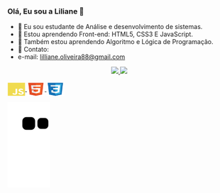 ### Olá, Eu sou a Liliane 👋

- 🔭 Eu sou estudante de Análise e desenvolvimento de sistemas.
- 🌱 Estou aprendendo Front-end: HTML5, CSS3 E JavaScript.
- 👯 Também estou aprendendo Algoritmo e Lógica de Programação.
- 💬 Contato:
-  e-mail: lilliane.oliveira88@gmail.com

<div align="center">
  <a href="https://github.com/Liliane88">
  <img height="180em" src="https://github-readme-stats.vercel.app/api?username=liliane88&show_icons=true&theme=dracula&include_all_commits=true&count_private=true"/>
  <img height="180em" src="https://github-readme-stats.vercel.app/api/top-langs/?username=liliane88&layout=compact&langs_count=7&theme=dracula"/>
</div>

<div style="display: inline_block"><br>
  <img align="center" alt="Rafa-Js" height="30" width="40" src="https://raw.githubusercontent.com/devicons/devicon/master/icons/javascript/javascript-plain.svg">
  <img align="center" alt="Rafa-HTML" height="30" width="40" src="https://raw.githubusercontent.com/devicons/devicon/master/icons/html5/html5-original.svg">
  <img align="center" alt="Rafa-CSS" height="30" width="40" src="https://raw.githubusercontent.com/devicons/devicon/master/icons/css3/css3-original.svg">
</div>

 ![Snake animation](https://github.com/rafaballerini/rafaballerini/blob/output/github-contribution-grid-snake.svg)
 

